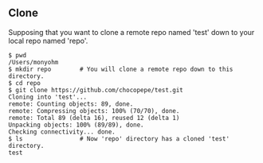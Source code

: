 ## Clone
Supposing that you want to clone a remote repo named 'test' down to your local repo named 'repo'.
```
$ pwd
/Users/monyohm
$ mkdir repo        # You will clone a remote repo down to this directory.
$ cd repo
$ git clone https://github.com/chocopepe/test.git
Cloning into 'test'...
remote: Counting objects: 89, done.
remote: Compressing objects: 100% (70/70), done.
remote: Total 89 (delta 16), reused 12 (delta 1)
Unpacking objects: 100% (89/89), done.
Checking connectivity... done.
$ ls                # Now 'repo' directory has a cloned 'test' directory.
test
```


